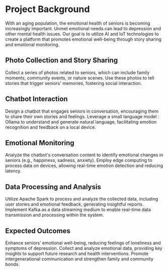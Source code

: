 # Project Background
With an aging population, the emotional health of seniors is becoming increasingly important. Unmet emotional needs can lead to depression and other mental health issues. Our goal is to utilize AI and IoT technologies to create a platform that promotes emotional well-being through story sharing and emotional monitoring.

## Photo Collection and Story Sharing
Collect a series of photos related to seniors, which can include family moments, community events, or nature scenes.
Use these photos to tell stories that trigger seniors' memories, fostering social interaction.

## Chatbot Interaction
Design a chatbot that engages seniors in conversation, encouraging them to share their own stories and feelings.
Leverage a small language model : Ollama  to understand and generate natural language, facilitating emotion recognition and feedback on a local device.

## Emotional Monitoring
Analyze the chatbot's conversation content to identify emotional changes in seniors (e.g., happiness, sadness, anxiety).
Employ edge computing to process data on devices, allowing real-time emotion detection and reducing latency.

## Data Processing and Analysis
Utilize Apache Spark to process and analyze the collected data, including user stories and emotional feedback, generating insightful reports.
Implement Kafka as a data streaming medium to enable real-time data transmission and processing within the system.

## Expected Outcomes
Enhance seniors' emotional well-being, reducing feelings of loneliness and symptoms of depression.
Collect and analyze emotional data, providing key insights to support future research and health interventions.
Promote intergenerational communication and strengthen family and community bonds.



